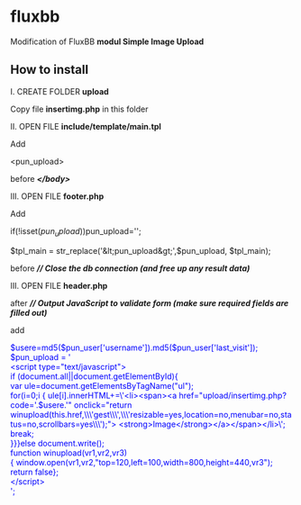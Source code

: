 # fluxbb
Modification of FluxBB  <strong>modul Simple Image Upload</strong>

<h2>How to install</h2>

I. CREATE FOLDER <strong>upload</strong>

Copy file <strong>insertimg.php</strong> in this folder



II. OPEN FILE <strong>include/template/main.tpl</strong>

Add 

&lt;pun_upload&gt;

before <i><strong>&lt;/body&gt;</strong></i>



III. OPEN FILE <strong>footer.php</strong>

Add  

if(!isset($pun_upload))$pun_upload='';

$tpl_main = str_replace('&lt;pun_upload&gt;',$pun_upload, $tpl_main);

before <i><strong>// Close the db connection (and free up any result data)</strong></i>



III. OPEN FILE <strong>header.php</strong>



after <i><strong>// Output JavaScript to validate form (make sure required fields are filled out)</strong></i>

add 

<span style="color:#0000ff">
$usere=md5($pun_user['username']).md5($pun_user['last_visit']);<br>
$pun_upload = '<br>
&lt;script type="text/javascript"&gt;<br>
if (document.all||document.getElementById){<br>
var ule=document.getElementsByTagName("ul");<br>
for(i=0;i<ule.length;i+=1){if(ule[i].className=="bblinks")<br>
{ ule[i].innerHTML+=\'&lt;li&gt;&lt;span&gt;&lt;a href="upload/insertimg.php?code='.$usere.'" onclick="return <br>
winupload(this.href,\\\'gest\\\',\\\'resizable=yes,location=no,menubar=no,status=no,scrollbars=yes\\\');"&gt;
&lt;strong&gt;Image&lt;/strong&gt;&lt;/a&gt;&lt;/span&gt;&lt;/li&gt;\';<br>
break;<br>
}}}else document.write();<br>
function winupload(vr1,vr2,vr3)<br>
{ window.open(vr1,vr2,"top=120,left=100,width=800,height=440,vr3");<br>
return false};<br>
&lt;/script&gt;<br>
';<br>
</span>
